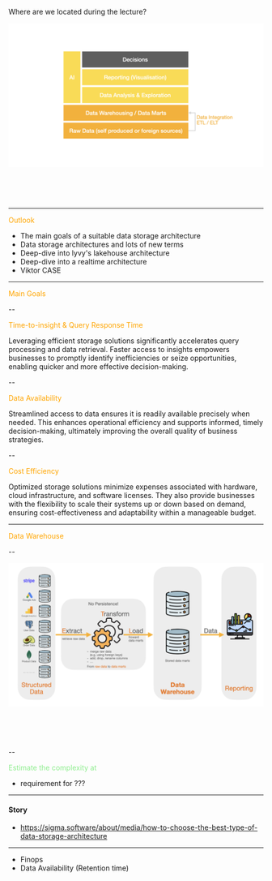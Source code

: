 Where are we located during the lecture?

<img
  src="../assets/data_storage_architectures/imgs/imgs.001.png"
  alt="Overview"
  style="
    width: 800px;
    margin: 0 auto 4rem auto;
    background: transparent;
  "
/>

---

<span style="color: orange;">Outlook</span>

- The main goals of a suitable data storage architecture
- Data storage architectures and lots of new terms
- Deep-dive into lyvy's lakehouse architecture
- Deep-dive into a realtime architecture
- Viktor CASE

---

<span style="color: orange;">Main Goals</span>

--

<span style="color: orange;">Time-to-insight & Query Response Time</span>

Leveraging efficient storage solutions significantly accelerates query processing and data retrieval. Faster access to insights empowers businesses to promptly identify inefficiencies or seize opportunities, enabling quicker and more effective decision-making.

--

<span style="color: orange;">Data Availability</span>

Streamlined access to data ensures it is readily available precisely when needed. This enhances operational efficiency and supports informed, timely decision-making, ultimately improving the overall quality of business strategies.

--

<span style="color: orange;">Cost Efficiency</span>

Optimized storage solutions minimize expenses associated with hardware, cloud infrastructure, and software licenses. They also provide businesses with the flexibility to scale their systems up or down based on demand, ensuring cost-effectiveness and adaptability within a manageable budget.

---

<span style="color: orange;">Data Warehouse</span>

--

<img
  src="../assets/data_storage_architectures/imgs/imgs.002.png"
  alt="Data Warehouse"
  style="
    width: 1600px;
    margin: 0 auto 4rem auto;
    background: transparent;
  "
/>

--

<span style="color: lightgreen;">Estimate the complexity at</span>

- requirement for ???

---

#### Story

- https://sigma.software/about/media/how-to-choose-the-best-type-of-data-storage-architecture

---

- Finops
- Data Availability (Retention time)
